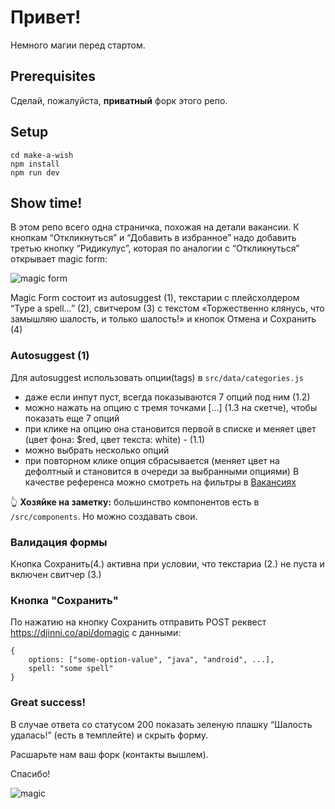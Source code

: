 # Привет!

Немного магии перед стартом. 

## Prerequisites

Сделай, пожалуйста, **приватный** форк этого репо.

## Setup

```
cd make-a-wish
npm install
npm run dev
```

## Show time!

В этом репо всего одна страничка, похожая на детали вакансии. К кнопкам “Откликнуться” и “Добавить в избранное” надо добавить третью кнопку “Ридикулус”, которая по аналогии с “Откликнуться” открывает magic form:


![magic form](https://i.ibb.co/0FWjj1M/IMG-7913.jpg)


Magic Form  состоит из autosuggest (1), текстарии с плейсхолдером “Type a spell…” (2), свитчером (3) с текстом «Торжественно клянусь, что замышляю шалость, и только шалость!» и кнопок Отмена и Сохранить (4)

### Autosuggest (1)

Для autosuggest использовать опции(tags) в `src/data/categories.js`
* даже если инпут пуст, всегда показываются 7 опций под ним (1.2)
* можно нажать на опцию с тремя точками […] (1.3 на скетче), чтобы показать еще 7 опций
* при клике на опцию она становится первой в списке и меняет цвет (цвет фона: $red, цвет текста: white) - (1.1)
* можно выбрать несколько опций
* при повторном клике опция сбрасывается (меняет цвет на дефолтный и становится в очереди за выбранными опциями)
В качестве референса можно смотреть на фильтры в [Вакансиях](https://djinni.co/jobs2)

👆 **Хозяйке на заметку:** большинство компонентов есть в `/src/components`. Но можно создавать свои. 

### Валидация формы

Кнопка Сохранить(4.) активна при условии, что текстариа (2.) не пуста и включен свитчер (3.)

### Кнопка "Сохранить"

По нажатию на кнопку Сохранить отправить POST реквест https://djinni.co/api/domagic c данными:

```
{
	options: ["some-option-value", "java", "android", ...],
	spell: "some spell"
}
```

### Great success!

В случае ответа со статусом 200 показать зеленую плашку “Шалость удалась!” (есть в темплейте) и скрыть форму.


Расшарьте нам ваш форк (контакты вышлем). 


Спасибо!


![magic](https://media.giphy.com/media/4xqGxx0rED4ze/giphy.gif)



